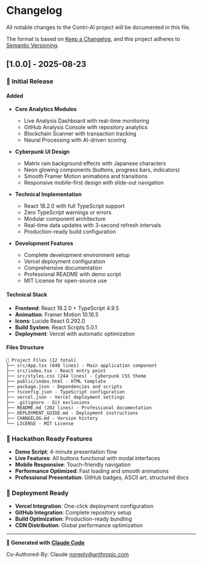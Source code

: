 # Changelog

All notable changes to the Contri-AI project will be documented in this file.

The format is based on [Keep a Changelog](https://keepachangelog.com/en/1.0.0/),
and this project adheres to [Semantic Versioning](https://semver.org/spec/v2.0.0.html).

## [1.0.0] - 2025-08-23

### 🎉 Initial Release

#### Added
- **Core Analytics Modules**
  - Live Analysis Dashboard with real-time monitoring
  - GitHub Analysis Console with repository analytics
  - Blockchain Scanner with transaction tracking
  - Neural Processing with AI-driven scoring

- **Cyberpunk UI Design**
  - Matrix rain background effects with Japanese characters
  - Neon glowing components (buttons, progress bars, indicators)
  - Smooth Framer Motion animations and transitions
  - Responsive mobile-first design with slide-out navigation

- **Technical Implementation**
  - React 18.2.0 with full TypeScript support
  - Zero TypeScript warnings or errors
  - Modular component architecture
  - Real-time data updates with 3-second refresh intervals
  - Production-ready build configuration

- **Development Features**
  - Complete development environment setup
  - Vercel deployment configuration
  - Comprehensive documentation
  - Professional README with demo script
  - MIT License for open-source use

#### Technical Stack
- **Frontend**: React 18.2.0 + TypeScript 4.9.5
- **Animation**: Framer Motion 10.16.5
- **Icons**: Lucide React 0.292.0
- **Build System**: React Scripts 5.0.1
- **Deployment**: Vercel with automatic optimization

#### Files Structure
```
📁 Project Files (12 total)
├── src/App.tsx (648 lines) - Main application component
├── src/index.tsx - React entry point
├── src/styles.css (244 lines) - Cyberpunk CSS theme
├── public/index.html - HTML template
├── package.json - Dependencies and scripts
├── tsconfig.json - TypeScript configuration
├── vercel.json - Vercel deployment settings
├── .gitignore - Git exclusions
├── README.md (202 lines) - Professional documentation
├── DEPLOYMENT_GUIDE.md - Deployment instructions
├── CHANGELOG.md - Version history
└── LICENSE - MIT License
```

### 🎯 Hackathon Ready Features
- **Demo Script**: 4-minute presentation flow
- **Live Features**: All buttons functional with modal interfaces
- **Mobile Responsive**: Touch-friendly navigation
- **Performance Optimized**: Fast loading and smooth animations
- **Professional Presentation**: GitHub badges, ASCII art, structured docs

### 🚀 Deployment Ready
- **Vercel Integration**: One-click deployment configuration
- **GitHub Integration**: Complete repository setup
- **Build Optimization**: Production-ready bundling
- **CDN Distribution**: Global performance optimization

---

**🤖 Generated with [Claude Code](https://claude.ai/code)**

Co-Authored-By: Claude <noreply@anthropic.com>